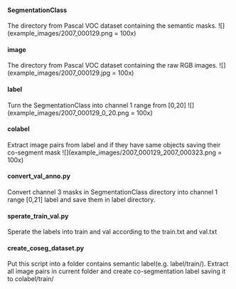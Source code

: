 
#### SegmentationClass
The directory from Pascal VOC dataset containing the semantic masks.
![](example_images/2007_000129.png = 100x)

#### image
The directory from Pascal VOC dataset containing the raw RGB images.
![](example_images/2007_000129.jpg = 100x)

#### label
Turn the SegmentationClass into channel 1 range from [0,20]
![](example_images/2007_000129_0_20.png = 100x)

#### colabel
Extract image pairs from label and if they have same objects saving their co-segment mask
![](example_images/2007_000129_2007_000323.png = 100x)
#### convert_val_anno.py
Convert channel 3 masks in SegmentationClass directory into channel 1 range [0,21] label and save them in label directory.

#### sperate_train_val.py
Sperate the labels into train and val according to the train.txt and val.txt

#### create_coseg_dataset.py
Put this script into a folder contains semantic label(e.g. label/train/).
Extract all image pairs in current folder and create co-segmentation label saving it to colabel/train/
